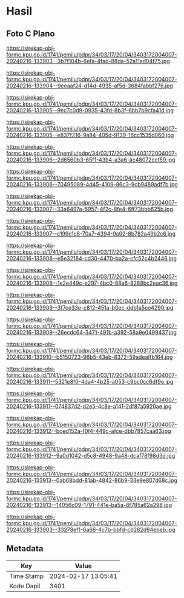 # Hasil

## Foto C Plano

https://sirekap-obj-formc.kpu.go.id/1741/pemilu/pdpr/34/03/17/20/04/3403172004007-20240216-133903--3b7f104b-6efa-4fad-88da-52a11ad04f75.jpg

https://sirekap-obj-formc.kpu.go.id/1741/pemilu/pdpr/34/03/17/20/04/3403172004007-20240216-133904--9eeaaf24-d14d-4935-af5d-3684fabbf276.jpg

https://sirekap-obj-formc.kpu.go.id/1741/pemilu/pdpr/34/03/17/20/04/3403172004007-20240216-133905--9ec7c0d9-0935-43fd-8b3f-6bb7b9cfa41d.jpg

https://sirekap-obj-formc.kpu.go.id/1741/pemilu/pdpr/34/03/17/20/04/3403172004007-20240216-133905--e837f216-9a84-405d-9139-16cc1535d060.jpg

https://sirekap-obj-formc.kpu.go.id/1741/pemilu/pdpr/34/03/17/20/04/3403172004007-20240216-133906--2d6560b3-65f1-43b4-a3a6-ac48072ccf59.jpg

https://sirekap-obj-formc.kpu.go.id/1741/pemilu/pdpr/34/03/17/20/04/3403172004007-20240216-133906--70495089-4d45-4109-86c3-9cb9489adf7b.jpg

https://sirekap-obj-formc.kpu.go.id/1741/pemilu/pdpr/34/03/17/20/04/3403172004007-20240216-133907--33a6497a-6957-4f2c-8fe4-6ff73bbb625b.jpg

https://sirekap-obj-formc.kpu.go.id/1741/pemilu/pdpr/34/03/17/20/04/3403172004007-20240216-133907--c199c1c8-70a7-4394-9a92-8b782a49b2c6.jpg

https://sirekap-obj-formc.kpu.go.id/1741/pemilu/pdpr/34/03/17/20/04/3403172004007-20240216-133908--e5e32184-cd30-4470-ba2a-cfc52c4b2446.jpg

https://sirekap-obj-formc.kpu.go.id/1741/pemilu/pdpr/34/03/17/20/04/3403172004007-20240216-133908--1e2e449c-e297-4bc0-88a6-8288bc2eac36.jpg

https://sirekap-obj-formc.kpu.go.id/1741/pemilu/pdpr/34/03/17/20/04/3403172004007-20240216-133909--3f7ce33e-c812-451a-b0ec-ddb1a5ce4290.jpg

https://sirekap-obj-formc.kpu.go.id/1741/pemilu/pdpr/34/03/17/20/04/3403172004007-20240216-133909--26ecdc64-3471-491b-a392-58a9e0499437.jpg

https://sirekap-obj-formc.kpu.go.id/1741/pemilu/pdpr/34/03/17/20/04/3403172004007-20240216-133910--b5150723-96b5-43eb-8372-59adeaffb164.jpg

https://sirekap-obj-formc.kpu.go.id/1741/pemilu/pdpr/34/03/17/20/04/3403172004007-20240216-133911--5321e8f0-4da4-4b25-a053-c9bc0cc6df9e.jpg

https://sirekap-obj-formc.kpu.go.id/1741/pemilu/pdpr/34/03/17/20/04/3403172004007-20240216-133911--074837d2-d2e5-4c8e-a141-2df87a5920ae.jpg

https://sirekap-obj-formc.kpu.go.id/1741/pemilu/pdpr/34/03/17/20/04/3403172004007-20240216-133912--bced152a-f0f4-449c-afce-dbb7857caa63.jpg

https://sirekap-obj-formc.kpu.go.id/1741/pemilu/pdpr/34/03/17/20/04/3403172004007-20240216-133912--9a0d1042-d5c8-4948-9a48-dcaf78f98d3d.jpg

https://sirekap-obj-formc.kpu.go.id/1741/pemilu/pdpr/34/03/17/20/04/3403172004007-20240216-133913--0ab68bdd-81ab-4842-86b9-33e9e807d68c.jpg

https://sirekap-obj-formc.kpu.go.id/1741/pemilu/pdpr/34/03/17/20/04/3403172004007-20240216-133913--14056c09-1791-441e-ba5a-8f785a62a298.jpg

https://sirekap-obj-formc.kpu.go.id/1741/pemilu/pdpr/34/03/17/20/04/3403172004007-20240216-133903--33278ef1-6a66-4c7b-bbfd-cd282d94ebeb.jpg


## Metadata

| Key        | Value               |
| ---------- | ------------------- |
| Time Stamp | 2024-02-17 13:05:41 |
| Kode Dapil | 3401                |



